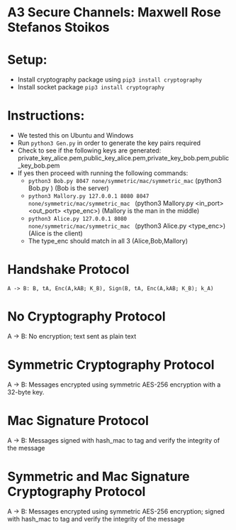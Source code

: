 # A3 Secure Channels: Maxwell Rose Stefanos Stoikos

# Setup:
* Install cryptography package using ```pip3 install cryptography```
* Install socket package ```pip3 install cryptography```

# Instructions:
* We tested this on Ubuntu and Windows 
* Run ```python3 Gen.py``` in order to generate the key pairs required
* Check to see if the following keys are generated: private_key_alice.pem,public_key_alice.pem,private_key_bob.pem,public_key_bob.pem
* If yes then proceed with running the following commands:
    * ```python3 Bob.py 8047 none/symmetric/mac/symmetric_mac```
    (python3 Bob.py <port> <type of encryption>)
    (Bob is the server)
    * ```python3 Mallory.py 127.0.0.1 8080 8047 none/symmetric/mac/symmetric_mac ```
    (python3 Mallory.py <host> <in_port> <out_port> <type_enc>)
    (Mallory is the man in the middle)
    * ```python3 Alice.py 127.0.0.1 8080 none/symmetric/mac/symmetric_mac ```
    (python3 Alice.py <host> <port> <type_enc>)
    (Alice is the client)
    * The type_enc should match in all 3 (Alice,Bob,Mallory)


# Handshake Protocol
```A -> B: B, tA, Enc(A,kAB; K_B), Sign(B, tA, Enc(A,kAB; K_B); k_A)```

# No Cryptography Protocol
A -> B: No encryption; text sent as plain text

# Symmetric Cryptography Protocol
A -> B: Messages encrypted using symmetric AES-256 encryption with a 32-byte key.

# Mac Signature Protocol
A -> B: Messages signed with hash_mac to tag and verify the integrity of the message

# Symmetric and Mac Signature Cryptography Protocol
A -> B: Messages encrypted using symmetric AES-256 encryption; signed with hash_mac to tag and verify the integrity of the message